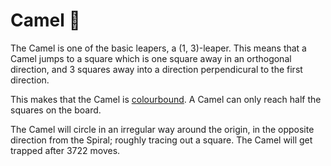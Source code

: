 # Camel &#x1F42B;

The Camel is one of the basic leapers, a (1, 3)-leaper. This means
that a Camel jumps to a square which is one square away in an orthogonal
direction, and 3 squares away into a direction perpendicural to the
first direction.

This makes that the Camel is [colourbound](#wiki:Glossary_of_chess#Colorbound).
A Camel can only reach half the squares on the board.

The Camel will circle in an irregular way around the origin, in
the opposite direction from the Spiral; roughly tracing out a square.
The Camel will get trapped after 3722 moves.

<div class = 'trapped' data-piece = 'camel'></div>
<div class = 'boxset'  data-sets  = 'basic_leapers'></div>

